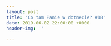 ```yaml
---
layout: post
title: 'Co tam Panie w dotnecie? #18'
date: 2019-06-02 22:00:00 +0000
header-img: ''

---
```


